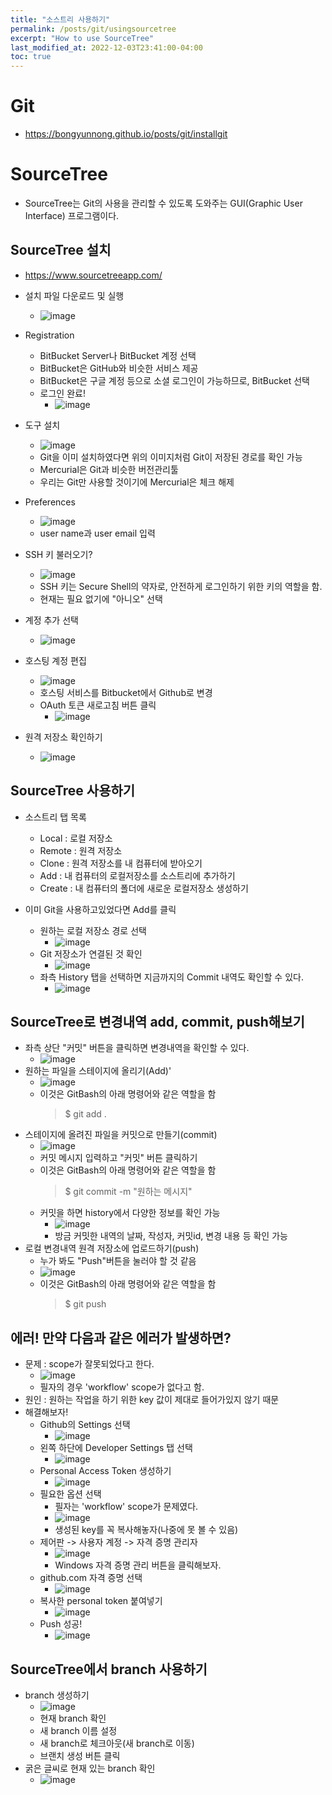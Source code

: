 ```yaml
---
title: "소스트리 사용하기"
permalink: /posts/git/usingsourcetree
excerpt: "How to use SourceTree"
last_modified_at: 2022-12-03T23:41:00-04:00
toc: true
---
```


# Git
- https://bongyunnong.github.io/posts/git/installgit

# SourceTree
- SourceTree는 Git의 사용을 관리할 수 있도록 도와주는 GUI(Graphic User Interface) 프로그램이다.

## SourceTree 설치
- https://www.sourcetreeapp.com/
- 설치 파일 다운로드 및 실행
    - ![image](https://user-images.githubusercontent.com/11372675/205446577-687212d5-13d0-4b38-b253-f6d0f5505a0f.png)
- Registration
    - BitBucket Server나 BitBucket 계정 선택
    - BitBucket은 GitHub와 비슷한 서비스 제공
    - BitBucket은 구글 계정 등으로 소셜 로그인이 가능하므로, BitBucket 선택
    - 로그인 완료!
        - ![image](https://user-images.githubusercontent.com/11372675/205446699-fef54722-4e43-40d6-bb35-f32899b781e2.png)
- 도구 설치
    - ![image](https://user-images.githubusercontent.com/11372675/205446754-0a60707a-6a58-42b2-89da-9e0a1ca9dfb2.png)
    - Git을 이미 설치하였다면 위의 이미지처럼 Git이 저장된 경로를 확인 가능
    - Mercurial은 Git과 비슷한 버전관리툴
    - 우리는 Git만 사용할 것이기에 Mercurial은 체크 해제
- Preferences
    - ![image](https://user-images.githubusercontent.com/11372675/205446835-7fe27e61-0c1f-468e-bc13-42f51adb32c7.png)
    - user name과 user email 입력
- SSH 키 불러오기?
    - ![image](https://user-images.githubusercontent.com/11372675/205446897-d82057d1-4e11-4637-aca0-4b855311e475.png)
    - SSH 키는 Secure Shell의 약자로, 안전하게 로그인하기 위한 키의 역할을 함.
    - 현재는 필요 없기에 "아니오" 선택

- 계정 추가 선택
    - ![image](https://user-images.githubusercontent.com/11372675/205446967-a243c1a8-4b4c-4c06-ac73-6f8eebd879c2.png)
- 호스팅 계정 편집
    - ![image](https://user-images.githubusercontent.com/11372675/205446996-accb3c3e-469e-4d8c-8a9a-1d4481f6dab7.png)
    - 호스팅 서비스를 Bitbucket에서 Github로 변경
    - OAuth 토큰 새로고침 버튼 클릭
        - ![image](https://user-images.githubusercontent.com/11372675/205446949-d1bd585f-8c56-49c7-877a-401b662bbb01.png)
- 원격 저장소 확인하기
    - ![image](https://user-images.githubusercontent.com/11372675/205447114-e28c39da-8435-4d95-a9f8-486dcd20f41f.png)

## SourceTree 사용하기
- 소스트리 탭 목록
    - Local : 로컬 저장소
    - Remote : 원격 저장소
    - Clone : 원격 저장소를 내 컴퓨터에 받아오기
    - Add : 내 컴퓨터의 로컬저장소를 소스트리에 추가하기
    - Create : 내 컴퓨터의 폴더에 새로운 로컬저장소 생성하기

- 이미 Git을 사용하고있었다면 Add를 클릭
    - 원하는 로컬 저장소 경로 선택
        - ![image](https://user-images.githubusercontent.com/11372675/205447393-006d9ba8-9a6c-4f21-9464-521d340b8890.png)
    - Git 저장소가 연결된 것 확인
        - ![image](https://user-images.githubusercontent.com/11372675/205447420-ea128861-4cf6-40cc-b19a-bf9f82796cff.png)
    - 좌측 History 탭을 선택하면 지금까지의 Commit 내역도 확인할 수 있다.
        - ![image](https://user-images.githubusercontent.com/11372675/205447491-3eccc555-81f7-4b5b-be5d-887526a924ea.png)

## SourceTree로 변경내역 add, commit, push해보기
- 좌측 상단 "커밋" 버튼을 클릭하면 변경내역을 확인할 수 있다.
    - ![image](https://user-images.githubusercontent.com/11372675/205447601-079e7f3d-81d9-4a9d-be0c-8f9312fb54be.png)
- 원하는 파일을 스테이지에 올리기(Add)'
    - ![image](https://user-images.githubusercontent.com/11372675/205447645-f01a87ee-3bbc-413b-9061-3a5a3d212ac6.png)
    - 이것은 GitBash의 아래 명령어와 같은 역할을 함
        > $ git add .
- 스테이지에 올려진 파일을 커밋으로 만들기(commit)
    - ![image](https://user-images.githubusercontent.com/11372675/205447832-0a807a07-8047-42a8-ac83-613b8e4f0d34.png)
    - 커밋 메시지 입력하고 "커밋" 버튼 클릭하기
    - 이것은 GitBash의 아래 명령어와 같은 역할을 함
        > $ git commit -m "원하는 메시지"
    - 커밋을 하면 history에서 다양한 정보를 확인 가능
        - ![image](https://user-images.githubusercontent.com/11372675/205447951-7d74e795-990a-4638-b673-6301fc03c9d7.png)
        - 방금 커밋한 내역의 날짜, 작성자, 커밋id, 변경 내용 등 확인 가능
- 로컬 변경내역 원격 저장소에 업로드하기(push)
    - 누가 봐도 "Push"버튼을 눌러야 할 것 같음
    - ![image](https://user-images.githubusercontent.com/11372675/205447994-6d47b5d9-e618-45cc-9eac-863453eb05cc.png)
    - 이것은 GitBash의 아래 명령어와 같은 역할을 함
        > $ git push

## 에러! 만약 다음과 같은 에러가 발생하면?
- 문제 : scope가 잘못되었다고 한다.
    - ![image](https://user-images.githubusercontent.com/11372675/205448237-dde5b9aa-930f-4f7a-985d-41d54567e36c.png)
    - 필자의 경우 'workflow' scope가 없다고 함.
- 원인 : 원하는 작업을 하기 위한 key 값이 제대로 들어가있지 않기 때문
- 해결해보자!
    - Github의 Settings 선택
        - ![image](https://user-images.githubusercontent.com/11372675/205448348-72d06e8e-5e72-4bd6-884a-6e239f510f74.png)
    - 왼쪽 하단에 Developer Settings 탭 선택
        - ![image](https://user-images.githubusercontent.com/11372675/205448372-fd41f464-d89b-48d6-8f4a-1e79f82a2208.png)
    - Personal Access Token 생성하기
        - ![image](https://user-images.githubusercontent.com/11372675/205448424-ba9fe92d-3365-4886-bf2c-62f1eaf4cdaa.png)
    - 필요한 옵션 선택
        - 필자는 'workflow' scope가 문제였다.
        - ![image](https://user-images.githubusercontent.com/11372675/205448537-31c69880-feb5-4202-be04-7d2687ad9226.png)
        - 생성된 key를 꼭 복사해놓자(나중에 못 볼 수 있음)
    - 제어판 -> 사용자 계정 -> 자격 증명 관리자
        - ![image](https://user-images.githubusercontent.com/11372675/205448318-b6f21cf7-15a2-4cf9-9e79-119888753cc8.png)
        - Windows 자격 증명 관리 버튼을 클릭해보자.
    - github.com 자격 증명 선택
        - ![image](https://user-images.githubusercontent.com/11372675/205448953-06977a0c-4fbf-4abf-a436-e95891d7a65f.png)
    - 복사한 personal token 붙여넣기
        - ![image](https://user-images.githubusercontent.com/11372675/205448926-54595532-0859-411a-90b1-c046d30ce81a.png)
    - Push 성공!
        - ![image](https://user-images.githubusercontent.com/11372675/205448904-a9821088-d125-4c71-bf72-ce3daf59829f.png)

## SourceTree에서 branch 사용하기
- branch 생성하기
    - ![image](https://user-images.githubusercontent.com/11372675/205450185-306c181e-4d1f-4251-b930-4cb30ae4665e.png)
    - 현재 branch 확인
    - 새 branch 이름 설정
    - 새 branch로 체크아웃(새 branch로 이동)
    - 브랜치 생성 버튼 클릭
- 굵은 글씨로 현재 있는 branch 확인
    - ![image](https://user-images.githubusercontent.com/11372675/205450231-09794ddf-d805-46ff-a643-44516fb15180.png)
